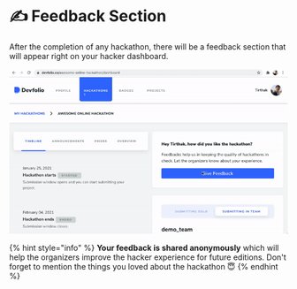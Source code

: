 # ✍ Feedback Section

After the completion of any hackathon, there will be a feedback section that will appear right on your hacker dashboard.

![](../../.gitbook/assets/feedback.gif)

{% hint style="info" %}
**Your feedback is shared anonymously** which will help the organizers improve the hacker experience for future editions. Don't forget to mention the things you loved about the hackathon 😇
{% endhint %}

